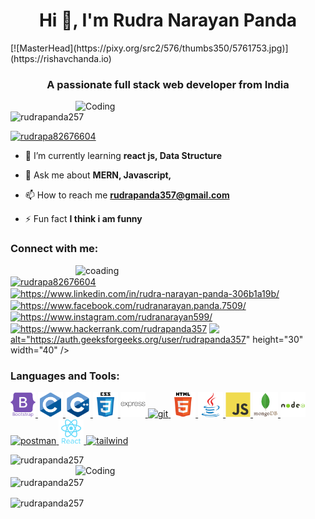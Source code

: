 <h1 align="center">Hi 👋, I'm Rudra Narayan Panda</h1>
[![MasterHead](https://pixy.org/src2/576/thumbs350/5761753.jpg)](https://rishavchanda.io)

<h3 align="center">A passionate full stack web developer from India</h3>
<img align="right" alt="Coding" width="400" src="https://c.tenor.com/GVk4jB2u_i8AAAAd/coding.gif">

<p align="left"> <img src="https://komarev.com/ghpvc/?username=rudrapanda257&label=Profile%20views&color=0e75b6&style=flat" alt="rudrapanda257" /> </p>

<p align="left"> <a href="https://twitter.com/rudrapa82676604" target="blank"><img src="https://img.shields.io/twitter/follow/rudrapa82676604?logo=twitter&style=for-the-badge" alt="rudrapa82676604" /></a> </p>

- 🌱 I’m currently learning **react js, Data Structure**

- 💬 Ask me about **MERN, Javascript,**

- 📫 How to reach me **rudrapanda357@gmail.com**

- ⚡ Fun fact **I think i am funny**

<h3 align="left">Connect with me:</h3>
<img align="right" alt="coading" width="400" src="https://tenor.com/view/coding-gif-24297652">
<p align="left">
<a href="https://twitter.com/rudrapa82676604" target="blank"><img align="center" src="https://raw.githubusercontent.com/rahuldkjain/github-profile-readme-generator/master/src/images/icons/Social/twitter.svg" alt="rudrapa82676604" height="30" width="40" /></a>
<a href="https://linkedin.com/in/https://www.linkedin.com/in/rudra-narayan-panda-306b1a19b/" target="blank"><img align="center" src="https://raw.githubusercontent.com/rahuldkjain/github-profile-readme-generator/master/src/images/icons/Social/linked-in-alt.svg" alt="https://www.linkedin.com/in/rudra-narayan-panda-306b1a19b/" height="30" width="40" /></a>
<a href="https://fb.com/https://www.facebook.com/rudranarayan.panda.7509/" target="blank"><img align="center" src="https://raw.githubusercontent.com/rahuldkjain/github-profile-readme-generator/master/src/images/icons/Social/facebook.svg" alt="https://www.facebook.com/rudranarayan.panda.7509/" height="30" width="40" /></a>
<a href="https://instagram.com/https://www.instagram.com/rudranarayan599/" target="blank"><img align="center" src="https://raw.githubusercontent.com/rahuldkjain/github-profile-readme-generator/master/src/images/icons/Social/instagram.svg" alt="https://www.instagram.com/rudranarayan599/" height="30" width="40" /></a>
<a href="https://www.hackerrank.com/https://www.hackerrank.com/rudrapanda357" target="blank"><img align="center" src="https://raw.githubusercontent.com/rahuldkjain/github-profile-readme-generator/master/src/images/icons/Social/hackerrank.svg" alt="https://www.hackerrank.com/rudrapanda357" height="30" width="40" /></a>
<a href="https://auth.geeksforgeeks.org/user/https://auth.geeksforgeeks.org/user/rudrapanda357" target="blank"><img align="center" src="https://raw.githubusercontent.com/rahuldkjain/github-profile-readme-generator/master/src/images/icons/Social/geeks-for-geeks.svg" 

alt="https://auth.geeksforgeeks.org/user/rudrapanda357" height="30" width="40" /></a>
</p>

<h3 align="left">Languages and Tools:</h3>
<p align="left"> <a href="https://getbootstrap.com" target="_blank" rel="noreferrer"> <img src="https://raw.githubusercontent.com/devicons/devicon/master/icons/bootstrap/bootstrap-plain-wordmark.svg" alt="bootstrap" width="40" height="40"/> </a> <a href="https://www.cprogramming.com/" target="_blank" rel="noreferrer"> <img src="https://raw.githubusercontent.com/devicons/devicon/master/icons/c/c-original.svg" alt="c" width="40" height="40"/> </a> <a href="https://www.w3schools.com/cpp/" target="_blank" rel="noreferrer"> <img src="https://raw.githubusercontent.com/devicons/devicon/master/icons/cplusplus/cplusplus-original.svg" alt="cplusplus" width="40" height="40"/> </a> <a href="https://www.w3schools.com/css/" target="_blank" rel="noreferrer"> <img src="https://raw.githubusercontent.com/devicons/devicon/master/icons/css3/css3-original-wordmark.svg" alt="css3" width="40" height="40"/> </a> <a href="https://expressjs.com" target="_blank" rel="noreferrer"> <img src="https://raw.githubusercontent.com/devicons/devicon/master/icons/express/express-original-wordmark.svg" alt="express" width="40" height="40"/> </a> <a href="https://git-scm.com/" target="_blank" rel="noreferrer"> <img src="https://www.vectorlogo.zone/logos/git-scm/git-scm-icon.svg" alt="git" width="40" height="40"/> </a> <a href="https://www.w3.org/html/" target="_blank" rel="noreferrer"> <img src="https://raw.githubusercontent.com/devicons/devicon/master/icons/html5/html5-original-wordmark.svg" alt="html5" width="40" height="40"/> </a> <a href="https://www.java.com" target="_blank" rel="noreferrer"> <img src="https://raw.githubusercontent.com/devicons/devicon/master/icons/java/java-original.svg" alt="java" width="40" height="40"/> </a> <a href="https://developer.mozilla.org/en-US/docs/Web/JavaScript" target="_blank" rel="noreferrer"> <img src="https://raw.githubusercontent.com/devicons/devicon/master/icons/javascript/javascript-original.svg" alt="javascript" width="40" height="40"/> </a> <a href="https://www.mongodb.com/" target="_blank" rel="noreferrer"> <img src="https://raw.githubusercontent.com/devicons/devicon/master/icons/mongodb/mongodb-original-wordmark.svg" alt="mongodb" width="40" height="40"/> </a> <a href="https://nodejs.org" target="_blank" rel="noreferrer"> <img src="https://raw.githubusercontent.com/devicons/devicon/master/icons/nodejs/nodejs-original-wordmark.svg" alt="nodejs" width="40" height="40"/> </a> <a href="https://postman.com" target="_blank" rel="noreferrer"> <img src="https://www.vectorlogo.zone/logos/getpostman/getpostman-icon.svg" alt="postman" width="40" height="40"/> </a> <a href="https://reactjs.org/" target="_blank" rel="noreferrer"> <img src="https://raw.githubusercontent.com/devicons/devicon/master/icons/react/react-original-wordmark.svg" alt="react" width="40" height="40"/> </a> <a href="https://tailwindcss.com/" target="_blank" rel="noreferrer"> <img src="https://www.vectorlogo.zone/logos/tailwindcss/tailwindcss-icon.svg" alt="tailwind" width="40" height="40"/> </a> </p>

<p><img align="left" src="https://github-readme-stats.vercel.app/api/top-langs?username=rudrapanda257&show_icons=true&locale=en&layout=compact" alt="rudrapanda257" /></p>
<img align="right" alt="Coding" width="400" src="https://res.cloudinary.com/practicaldev/image/fetch/s--2bZIjPGC--/c_limit%2Cf_auto%2Cfl_progressive%2Cq_66%2Cw_880/https://dev-to-uploads.s3.amazonaws.com/i/d4tvukbt5mra37cvwklk.gif">

<p>&nbsp;<img align="center" src="https://github-readme-stats.vercel.app/api?username=rudrapanda257&show_icons=true&locale=en" alt="rudrapanda257" /></p>

<p><img align="center" src="https://github-readme-streak-stats.herokuapp.com/?user=rudrapanda257&" alt="rudrapanda257" /></p>
